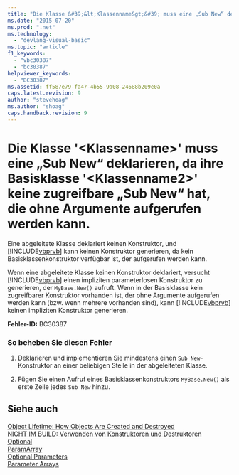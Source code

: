 ```yaml
---
title: "Die Klasse &#39;&lt;Klassenname&gt;&#39; muss eine „Sub New“ deklarieren, da ihre Basisklasse &#39;&lt;Klassenname2&gt;&#39; keine zugreifbare „Sub New“ hat, die ohne Argumente aufgerufen werden kann. | Microsoft Docs"
ms.date: "2015-07-20"
ms.prod: ".net"
ms.technology: 
  - "devlang-visual-basic"
ms.topic: "article"
f1_keywords: 
  - "vbc30387"
  - "bc30387"
helpviewer_keywords: 
  - "BC30387"
ms.assetid: ff587e79-fa47-4b55-9a08-24688b209e0a
caps.latest.revision: 9
author: "stevehoag"
ms.author: "shoag"
caps.handback.revision: 9
---
```

# Die Klasse &#39;&lt;Klassenname&gt;&#39; muss eine „Sub New“ deklarieren, da ihre Basisklasse &#39;&lt;Klassenname2&gt;&#39; keine zugreifbare „Sub New“ hat, die ohne Argumente aufgerufen werden kann.
Eine abgeleitete Klasse deklariert keinen Konstruktor, und [!INCLUDE[vbprvb](~/includes/vbprvb-md.md)] kann keinen Konstruktor generieren, da kein Basisklassenkonstruktor verfügbar ist, der aufgerufen werden kann.  
  
 Wenn eine abgeleitete Klasse keinen Konstruktor deklariert, versucht [!INCLUDE[vbprvb](~/includes/vbprvb-md.md)] einen impliziten parameterlosen Konstruktor zu generieren, der `MyBase.New()` aufruft. Wenn in der Basisklasse kein zugreifbarer Konstruktor vorhanden ist, der ohne Argumente aufgerufen werden kann \(bzw. wenn mehrere vorhanden sind\), kann [!INCLUDE[vbprvb](~/includes/vbprvb-md.md)] keinen impliziten Konstruktor generieren.  
  
 **Fehler\-ID:** BC30387  
  
### So beheben Sie diesen Fehler  
  
1.  Deklarieren und implementieren Sie mindestens einen `Sub New`\-Konstruktor an einer beliebigen Stelle in der abgeleiteten Klasse.  
  
2.  Fügen Sie einen Aufruf eines Basisklassenkonstruktors `MyBase.New()` als erste Zeile jedes `Sub New` hinzu.  
  
## Siehe auch  
 [Object Lifetime: How Objects Are Created and Destroyed](../../visual-basic/programming-guide/language-features/objects-and-classes/object-lifetime-how-objects-are-created-and-destroyed.md)   
 [NICHT IM BUILD: Verwenden von Konstruktoren und Destruktoren](http://msdn.microsoft.com/de-de/548eebe1-86c4-4377-b2f5-447cb8be3d90)   
 [Optional](../../visual-basic/language-reference/modifiers/optional.md)   
 [ParamArray](../../visual-basic/language-reference/modifiers/paramarray.md)   
 [Optional Parameters](../../visual-basic/programming-guide/language-features/procedures/optional-parameters.md)   
 [Parameter Arrays](../../visual-basic/programming-guide/language-features/procedures/parameter-arrays.md)